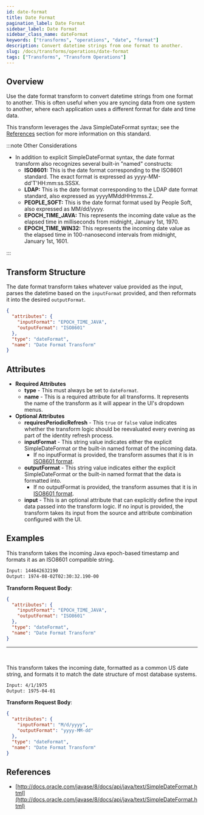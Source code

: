 ```yaml
---
id: date-format
title: Date Format
pagination_label: Date Format
sidebar_label: Date Format
sidebar_class_name: dateFormat
keywords: ["transforms", "operations", "date", "format"]
description: Convert datetime strings from one format to another.
slug: /docs/transforms/operations/date-format
tags: ["Transforms", "Transform Operations"]
---
```


## Overview

Use the date format transform to convert datetime strings from one format to
another. This is often useful when you are syncing data from one system to
another, where each application uses a different format for date and time data.

This transform leverages the Java SimpleDateFormat syntax; see the
[References](#references) section for more information on this standard.

:::note Other Considerations

- In addition to explicit SimpleDateFormat syntax, the date format transform
  also recognizes several built-in "named" constructs:
  - **ISO8601:** This is the date format corresponding to the ISO8601 standard.
    The exact format is expressed as yyyy-MM-dd'T'HH:mm:ss.SSSX.
  - **LDAP:** This is the date format corresponding to the LDAP date format
    standard, also expressed as yyyyMMddHHmmss.Z.
  - **PEOPLE_SOFT:** This is the date format format used by People Soft, also
    expressed as MM/dd/yyyy.
  - **EPOCH_TIME_JAVA:** This represents the incoming date value as the elapsed
    time in milliseconds from midnight, January 1st, 1970.
  - **EPOCH_TIME_WIN32:** This represents the incoming date value as the elapsed
    time in 100-nanosecond intervals from midnight, January 1st, 1601.

:::

## Transform Structure

The date format transform takes whatever value provided as the input, parses the
datetime based on the `inputFormat` provided, and then reformats it into the
desired `outputFormat`.

```json
{
  "attributes": {
    "inputFormat": "EPOCH_TIME_JAVA",
    "outputFormat": "ISO8601"
  },
  "type": "dateFormat",
  "name": "Date Format Transform"
}
```

## Attributes

- **Required Attributes**
  - **type** - This must always be set to `dateFormat`.
  - **name** - This is a required attribute for all transforms. It represents
    the name of the transform as it will appear in the UI's dropdown menus.
- **Optional Attributes**
  - **requiresPeriodicRefresh** - This `true` or `false` value indicates whether
    the transform logic should be reevaluated every evening as part of the
    identity refresh process.
  - **inputFormat** - This string value indicates either the explicit
    SimpleDateFormat or the built-in named format of the incoming data.
    - If no inputFormat is provided, the transform assumes that it is in
      [ISO8601 format](https://en.wikipedia.org/wiki/ISO_8601).
  - **outputFormat** - This string value indicates either the explicit
    SimpleDateFormat or the built-in named format that the data is formatted
    into.
    - If no outputFormat is provided, the transform assumes that it is in
      [ISO8601 format](https://en.wikipedia.org/wiki/ISO_8601).
  - **input** - This is an optional attribute that can explicitly define the
    input data passed into the transform logic. If no input is provided, the
    transform takes its input from the source and attribute combination
    configured with the UI.

## Examples

This transform takes the incoming Java epoch-based timestamp and formats it as
an ISO8601 compatible string.

```bash
Input: 144642632190
Output: 1974-08-02T02:30:32.190-00
```

**Transform Request Body**:

```json
{
  "attributes": {
    "inputFormat": "EPOCH_TIME_JAVA",
    "outputFormat": "ISO8601"
  },
  "type": "dateFormat",
  "name": "Date Format Transform"
}
```

---

<p>&nbsp;</p>

This transform takes the incoming date, formatted as a common US date string,
and formats it to match the date structure of most database systems.

```bash
Input: 4/1/1975
Output: 1975-04-01
```

**Transform Request Body**:

```json
{
  "attributes": {
    "inputFormat": "M/d/yyyy",
    "outputFormat": "yyyy-MM-dd"
  },
  "type": "dateFormat",
  "name": "Date Format Transform"
}
```

## References

- [http://docs.oracle.com/javase/8/docs/api/java/text/SimpleDateFormat.html](http://docs.oracle.com/javase/8/docs/api/java/text/SimpleDateFormat.html)
